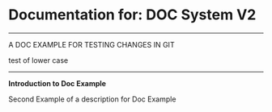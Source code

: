 # Documentation for: DOC System V2

---

A DOC EXAMPLE FOR TESTING CHANGES IN GIT

test of lower case 

---

**Introduction to Doc Example**

Second Example of a description for Doc Example
